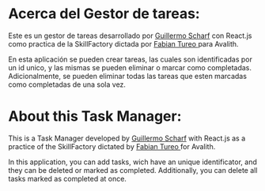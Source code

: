 # Acerca del Gestor de tareas:

Este es un gestor de tareas desarrollado por [Guillermo Scharf](https://github.com/guillescharf) con React.js como practica de la SkillFactory dictada por [Fabian Tureo ](https://github.com/ftureo) para Avalith.

En esta aplicación se pueden crear tareas, las cuales son identificadas por un id unico, y las mismas se pueden eliminar o marcar como completadas. Adicionalmente, se pueden eliminar todas las tareas que esten marcadas como completadas de una sola vez.

# About this Task Manager:

This is a Task Manager developed by [Guillermo Scharf](https://github.com/guillescharf) with React.js as a practice of the SkillFactory dictated by [Fabian Tureo ](https://github.com/ftureo) for Avalith.

In this application, you can add tasks, wich have an unique identificator, and they can be deleted or marked as completed. Additionally, you can delete all tasks marked as completed at once.
